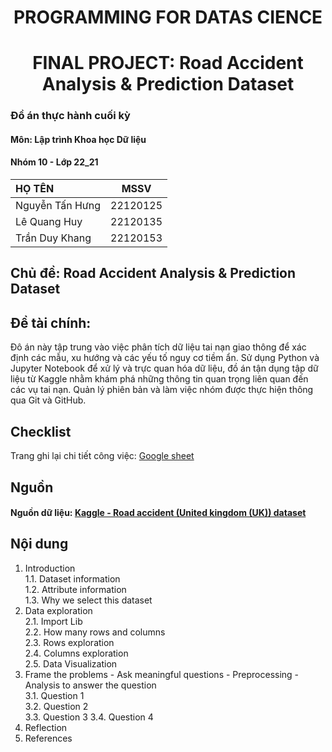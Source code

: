 # <center> PROGRAMMING FOR DATAS CIENCE <center>
# <center>FINAL PROJECT: Road Accident Analysis & Prediction Dataset<center>

### Đồ án thực hành cuối kỳ 
#### Môn: Lập trình Khoa học Dữ liệu
#### Nhóm 10 - Lớp 22_21
| HỌ TÊN                | MSSV      |
|:------------------    |:--------: |
| Nguyễn Tấn Hưng  | 22120125  |
| Lê Quang Huy | 22120135  |
| Trần Duy Khang  | 22120153  |

## Chủ đề: Road Accident Analysis & Prediction Dataset

## Đề tài chính: 
Đô án này tập trung vào việc phân tích dữ liệu tai nạn giao thông để xác định các mẫu, xu hướng và các yếu tố nguy cơ tiềm ẩn. Sử dụng Python và Jupyter Notebook để xử lý và trực quan hóa dữ liệu, đồ án tận dụng tập dữ liệu từ Kaggle nhằm khám phá những thông tin quan trọng liên quan đến các vụ tai nạn. Quản lý phiên bản và làm việc nhóm được thực hiện thông qua Git và GitHub.

## Checklist
Trang ghi lại chi tiết công việc: [Google sheet](https://docs.google.com/spreadsheets/d/1Nm-_v04t9k656ZHfWHLi7OX7z-efUf7Z7iNUi0cmsnE/edit?gid=683495142#gid=683495142)

## Nguồn

#### Nguồn dữ liệu: [Kaggle - Road accident (United kingdom (UK)) dataset](https://www.kaggle.com/datasets/devansodariya/road-accident-united-kingdom-uk-dataset)

## Nội dung

1. Introduction   
    1.1. Dataset information   
    1.2. Attribute information    
    1.3. Why we select this dataset   
2. Data exploration   
    2.1. Import Lib   
    2.2. How many rows and columns   
    2.3. Rows exploration    
    2.4. Columns exploration    
    2.5. Data Visualization   
3. Frame the problems - Ask meaningful questions - Preprocessing - Analysis to answer the question     
    3.1. Question 1    
    3.2. Question 2    
    3.3. Question 3
    3.4. Question 4       
5. Reflection     
6. References    
